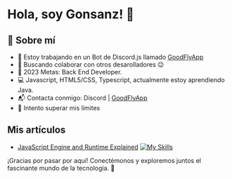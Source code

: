 # Hola, soy Gonsanz! 👋

## 🚀 Sobre mí

-    🔭 Estoy trabajando en un Bot de Discord.js llamado <a href="https://goodflyapp.com/">GoodFlyApp</a>
-    👯 Buscando colaborar con otros desarolladores 😉
-    🥅 2023 Metas: Back End Developer.
-	 💻 Javascript, HTML5/CSS, Typescript, actualmente estoy aprendiendo Java.
-    📬 Contacta conmigo: Discord | <a href="https://instagram.com/goodfly.ar">GoodFlyApp</a>
-    🧗 Intento superar mis limites



## Mis artículos
- [JavaScript Engine and Runtime Explained](https://www.freecodecamp.org/news/javascript-engine-and-runtime-explained/)
[![My Skills](https://skillicons.dev/icons?i=js,html,css,wasm)](https://skillicons.dev)


¡Gracias por pasar por aquí! Conectémonos y exploremos juntos el fascinante mundo de la tecnología. 🚀
